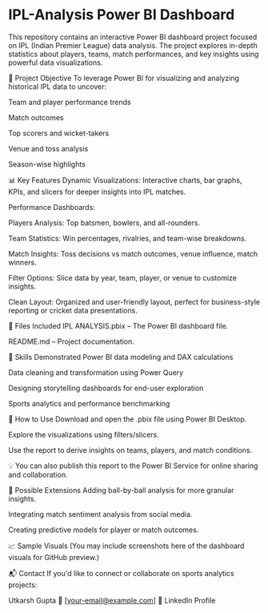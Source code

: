 # IPL-Analysis Power BI Dashboard
This repository contains an interactive Power BI dashboard project focused on IPL (Indian Premier League) data analysis. The project explores in-depth statistics about players, teams, match performances, and key insights using powerful data visualizations.

📌 Project Objective
To leverage Power BI for visualizing and analyzing historical IPL data to uncover:

Team and player performance trends

Match outcomes

Top scorers and wicket-takers

Venue and toss analysis

Season-wise highlights

📊 Key Features
Dynamic Visualizations: Interactive charts, bar graphs, KPIs, and slicers for deeper insights into IPL matches.

Performance Dashboards:

Players Analysis: Top batsmen, bowlers, and all-rounders.

Team Statistics: Win percentages, rivalries, and team-wise breakdowns.

Match Insights: Toss decisions vs match outcomes, venue influence, match winners.

Filter Options: Slice data by year, team, player, or venue to customize insights.

Clean Layout: Organized and user-friendly layout, perfect for business-style reporting or cricket data presentations.

📁 Files Included
IPL ANALYSIS.pbix – The Power BI dashboard file.

README.md – Project documentation.

🧠 Skills Demonstrated
Power BI data modeling and DAX calculations

Data cleaning and transformation using Power Query

Designing storytelling dashboards for end-user exploration

Sports analytics and performance benchmarking

🚀 How to Use
Download and open the .pbix file using Power BI Desktop.

Explore the visualizations using filters/slicers.

Use the report to derive insights on teams, players, and match conditions.

💡 You can also publish this report to the Power BI Service for online sharing and collaboration.

📌 Possible Extensions
Adding ball-by-ball analysis for more granular insights.

Integrating match sentiment analysis from social media.

Creating predictive models for player or match outcomes.

📈 Sample Visuals
(You may include screenshots here of the dashboard visuals for GitHub preview.)

📬 Contact
If you'd like to connect or collaborate on sports analytics projects:

Utkarsh Gupta
📧 [your-email@example.com]
🔗 LinkedIn Profile

